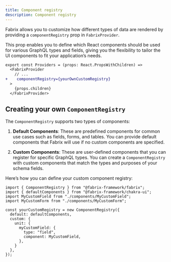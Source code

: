 ```yaml
---
title: Component registry 
description: Component registry 
---
```


Fabrix allows you to customize how different types of data are rendered by providing a `componentRegistry` prop in `FabrixProvider`. 

This prop enables you to define which React components should be used for various GraphQL types and fields, giving you the flexibility to tailor the UI components to fit your application’s needs.

```diff lang="tsx"
export const Providers = (props: React.PropsWithChildren) =>
  <FabrixProvider
    // ...
+    componentRegistry={yourOwnCustomRegistry}
  >
    {props.children}
  </FabrixProvider>
```

## Creating your own `ComponentRegistry`

The `ComponentRegistry` supports two types of components:

1. **Default Components**: These are predefined components for common use cases such as fields, forms, and tables. You can provide default components that Fabrix will use if no custom components are specified.

2. **Custom Components**: These are user-defined components that you can register for specific GraphQL types. You can create a `ComponentRegistry` with custom components that match the types and purposes of your schema fields.

Here’s how you can define your custom component registry:

```tsx
import { ComponentRegistry } from "@fabrix-framework/fabrix";
import { defaultComponents } from "@fabrix-framework/chakra-ui";
import MyCustomField from "./components/MyCustomField";
import MyCustomForm from "./components/MyCustomForm";

const yourCustomRegistry = new ComponentRegistry({
  default: defaultComponents,
  custom: {
    unit: {
      myCustomField: {
        type: "field",
        component: MyCustomField,
      },
    }
  },
});
```
